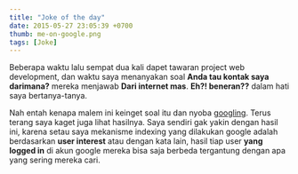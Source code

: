 ```yaml
---
title: "Joke of the day"
date: 2015-05-27 23:05:39 +0700
thumb: me-on-google.png
tags: [Joke]
---
```

Beberapa waktu lalu sempat dua kali dapet tawaran project web development, dan waktu saya menanyakan soal __Anda tau kontak saya darimana?__ mereka menjawab __Dari internet mas__. __Eh?! beneran??__ dalam hati saya bertanya-tanya.<!-- more -->

Nah entah kenapa malem ini keinget soal itu dan nyoba [googling](http://google.com/?s=Web+developer+pekalongan). Terus terang saya kaget juga lihat hasilnya. Saya sendiri gak yakin dengan hasil ini, karena setau saya mekanisme indexing yang dilakukan google adalah berdasarkan __user interest__ atau dengan kata lain, hasil tiap user __yang logged in__ di akun google mereka bisa saja berbeda tergantung dengan apa yang sering mereka cari.
